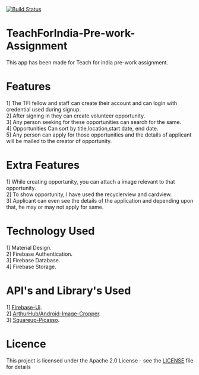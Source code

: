 [![Build Status](https://travis-ci.org/dungeonmaster18/TeachForIndia-Pre-work-Assignment.svg?branch=master)](https://travis-ci.org/dungeonmaster18/TeachForIndia-Pre-work-Assignment)

# TeachForIndia-Pre-work-Assignment

This app has been made for Teach for india pre-work assignment.

# Features

1] The TFI fellow and staff can create their account and can login with credential used during signup.<br>
2] After signing in they can create volunteer opportunity.<br>
3] Any person seeking for these opportunities can search for the same.<br>
4] Opportunities Can sort by title,location,start date, end date.<br>
5] Any person can apply for those opportunities and the details of applicant will be mailed to the creator of opportunity.<br>

# Extra Features

1] While creating opportunity, you can attach a image relevant to that opportunity.<br>
2] To show opportunity, I have used the recyclerview and cardview.<br>
3] Applicant can even see the details of the application and depending upon that, he may or may not apply for same.<br>

# Technology Used

1] Material Design.<br>
2] Firebase Authentication.<br>
3] Firebase Database.<br>
4] Firebase Storage.<br>

# API's and Library's Used

1] [Firebase-Ui](https://github.com/firebase/FirebaseUI-Android).<br>
2] [ArthurHub/Android-Image-Cropper](https://github.com/ArthurHub/Android-Image-Cropper).<br>
3] [Squareup-Picasso](https://square.github.io/picasso/).<br>

# Licence

This project is licensed under the Apache 2.0 License - see the [LICENSE](LICENSE) file for details
